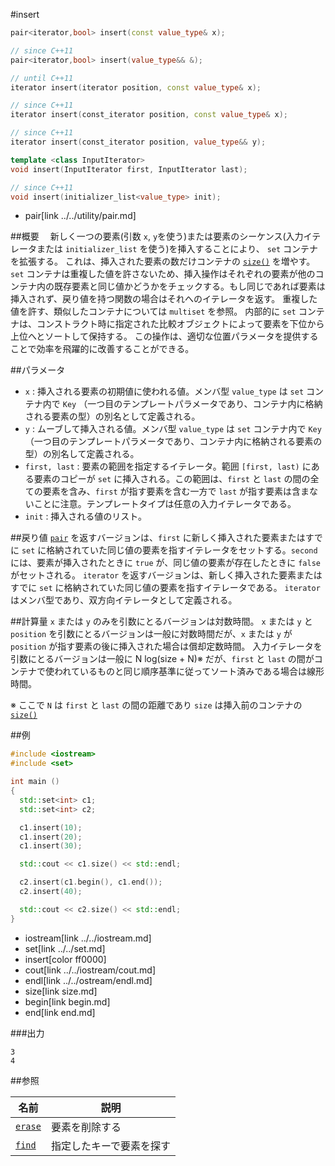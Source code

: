 #insert
```cpp
pair<iterator,bool> insert(const value_type& x);

// since C++11
pair<iterator,bool> insert(value_type&& &);

// until C++11
iterator insert(iterator position, const value_type& x);

// since C++11
iterator insert(const_iterator position, const value_type& x);

// since C++11
iterator insert(const_iterator position, value_type&& y);

template <class InputIterator>
void insert(InputIterator first, InputIterator last);

// since C++11
void insert(initializer_list<value_type> init);
```
* pair[link ../../utility/pair.md]

##概要
　新しく一つの要素(引数 `x`, `y`を使う)または要素のシーケンス(入力イテレータまたは `initializer_list` を使う)を挿入することにより、 `set` コンテナを拡張する。 
これは、挿入された要素の数だけコンテナの [`size()`](./size.md) を増やす。 
 `set` コンテナは重複した値を許さないため、挿入操作はそれぞれの要素が他のコンテナ内の既存要素と同じ値かどうかをチェックする。もし同じであれば要素は挿入されず、戻り値を持つ関数の場合はそれへのイテレータを返す。 
重複した値を許す、類似したコンテナについては `multiset` を参照。 
内部的に `set` コンテナは、コンストラクト時に指定された比較オブジェクトによって要素を下位から上位へとソートして保持する。 
この操作は、適切な位置パラメータを提供することで効率を飛躍的に改善することができる。


##パラメータ
- `x` : 挿入される要素の初期値に使われる値。メンバ型 `value_type` は `set` コンテナ内で `Key` （一つ目のテンプレートパラメータであり、コンテナ内に格納される要素の型）の別名として定義される。
- `y` : ムーブして挿入される値。メンバ型 `value_type` は `set` コンテナ内で `Key` （一つ目のテンプレートパラメータであり、コンテナ内に格納される要素の型）の別名して定義される。
- `first, last` : 要素の範囲を指定するイテレータ。範囲 `[first, last)` にある要素のコピーが `set` に挿入される。この範囲は、`first` と `last` の間の全ての要素を含み、`first` が指す要素を含む一方で `last` が指す要素は含まないことに注意。テンプレートタイプは任意の入力イテレータである。
- `init` : 挿入される値のリスト。


##戻り値
[`pair`](../../utility/pair.md) を返すバージョンは、`first` に新しく挿入された要素またはすでに `set` に格納されていた同じ値の要素を指すイテレータをセットする。`second` には、要素が挿入されたときに `true` が、同じ値の要素が存在したときに `false` がセットされる。
`iterator` を返すバージョンは、新しく挿入された要素またはすでに `set` に格納されていた同じ値の要素を指すイテレータである。
`iterator` はメンバ型であり、双方向イテレータとして定義される。


##計算量
`x` または `y` のみを引数にとるバージョンは対数時間。 
`x` または `y` と `position` を引数にとるバージョンは一般に対数時間だが、`x` または `y` が `position` が指す要素の後に挿入された場合は償却定数時間。 
入力イテレータを引数にとるバージョンは一般に N log(size + N)※ だが、`first` と `last` の間がコンテナで使われているものと同じ順序基準に従ってソート済みである場合は線形時間。 

※ ここで `N` は `first` と `last` の間の距離であり `size` は挿入前のコンテナの [`size()`](./size.md)


##例
```cpp
#include <iostream>
#include <set>

int main ()
{
  std::set<int> c1;
  std::set<int> c2;

  c1.insert(10);
  c1.insert(20);
  c1.insert(30);

  std::cout << c1.size() << std::endl;

  c2.insert(c1.begin(), c1.end());
  c2.insert(40);

  std::cout << c2.size() << std::endl;
}
```
* iostream[link ../../iostream.md]
* set[link ../../set.md]
* insert[color ff0000]
* cout[link ../../iostream/cout.md]
* endl[link ../../ostream/endl.md]
* size[link size.md]
* begin[link begin.md]
* end[link end.md]

###出力
```
3
4
```

##参照

| 名前                  | 説明                     |
|-----------------------|--------------------------|
| [`erase`](./erase.md) | 要素を削除する           |
| [`find`](./find.md)   | 指定したキーで要素を探す |
